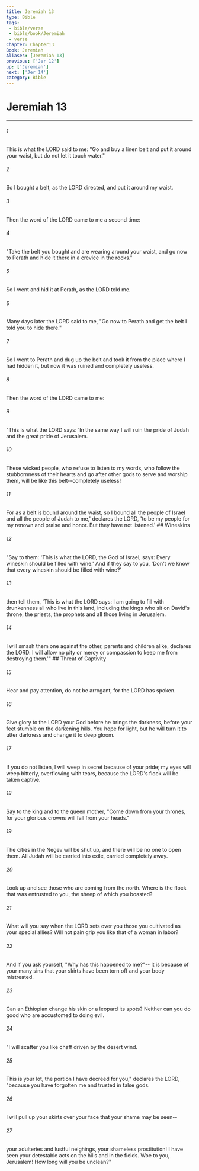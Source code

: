 ```yaml
---
title: Jeremiah 13
type: Bible
tags:
 - bible/verse
 - bible/book/Jeremiah
 - verse
Chapter: Chapter13
Book: Jeremiah
Aliases: [Jeremiah 13]
previous: ['Jer 12']
up: ['Jeremiah']
next: ['Jer 14']
category: Bible
---
```

# Jeremiah 13

***


###### 1 
This is what the LORD said to me: "Go and buy a linen belt and put it around your waist, but do not let it touch water." 

###### 2 
So I bought a belt, as the LORD directed, and put it around my waist. 

###### 3 
Then the word of the LORD came to me a second time: 

###### 4 
"Take the belt you bought and are wearing around your waist, and go now to Perath and hide it there in a crevice in the rocks." 

###### 5 
So I went and hid it at Perath, as the LORD told me. 

###### 6 
Many days later the LORD said to me, "Go now to Perath and get the belt I told you to hide there." 

###### 7 
So I went to Perath and dug up the belt and took it from the place where I had hidden it, but now it was ruined and completely useless. 

###### 8 
Then the word of the LORD came to me: 

###### 9 
"This is what the LORD says: 'In the same way I will ruin the pride of Judah and the great pride of Jerusalem. 

###### 10 
These wicked people, who refuse to listen to my words, who follow the stubbornness of their hearts and go after other gods to serve and worship them, will be like this belt--completely useless! 

###### 11 
For as a belt is bound around the waist, so I bound all the people of Israel and all the people of Judah to me,' declares the LORD, 'to be my people for my renown and praise and honor. But they have not listened.' ## Wineskins 

###### 12 
"Say to them: 'This is what the LORD, the God of Israel, says: Every wineskin should be filled with wine.' And if they say to you, 'Don't we know that every wineskin should be filled with wine?' 

###### 13 
then tell them, 'This is what the LORD says: I am going to fill with drunkenness all who live in this land, including the kings who sit on David's throne, the priests, the prophets and all those living in Jerusalem. 

###### 14 
I will smash them one against the other, parents and children alike, declares the LORD. I will allow no pity or mercy or compassion to keep me from destroying them.'" ## Threat of Captivity 

###### 15 
Hear and pay attention, do not be arrogant, for the LORD has spoken. 

###### 16 
Give glory to the LORD your God before he brings the darkness, before your feet stumble on the darkening hills. You hope for light, but he will turn it to utter darkness and change it to deep gloom. 

###### 17 
If you do not listen, I will weep in secret because of your pride; my eyes will weep bitterly, overflowing with tears, because the LORD's flock will be taken captive. 

###### 18 
Say to the king and to the queen mother, "Come down from your thrones, for your glorious crowns will fall from your heads." 

###### 19 
The cities in the Negev will be shut up, and there will be no one to open them. All Judah will be carried into exile, carried completely away. 

###### 20 
Look up and see those who are coming from the north. Where is the flock that was entrusted to you, the sheep of which you boasted? 

###### 21 
What will you say when the LORD sets over you those you cultivated as your special allies? Will not pain grip you like that of a woman in labor? 

###### 22 
And if you ask yourself, "Why has this happened to me?"-- it is because of your many sins that your skirts have been torn off and your body mistreated. 

###### 23 
Can an Ethiopian change his skin or a leopard its spots? Neither can you do good who are accustomed to doing evil. 

###### 24 
"I will scatter you like chaff driven by the desert wind. 

###### 25 
This is your lot, the portion I have decreed for you," declares the LORD, "because you have forgotten me and trusted in false gods. 

###### 26 
I will pull up your skirts over your face that your shame may be seen-- 

###### 27 
your adulteries and lustful neighings, your shameless prostitution! I have seen your detestable acts on the hills and in the fields. Woe to you, Jerusalem! How long will you be unclean?" 
